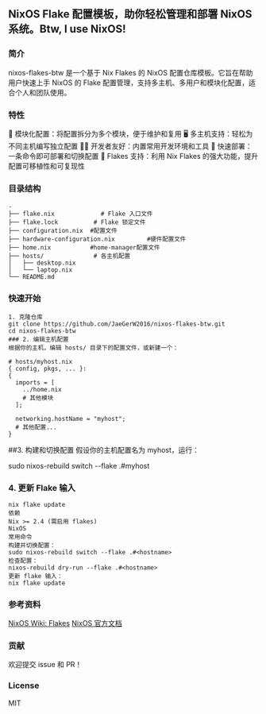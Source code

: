 
## NixOS Flake 配置模板，助你轻松管理和部署 NixOS 系统。Btw, I use NixOS!

### 简介
nixos-flakes-btw 是一个基于 Nix Flakes 的 NixOS 配置仓库模板。它旨在帮助用户快速上手 NixOS 的 Flake 配置管理，支持多主机、多用户和模块化配置，适合个人和团队使用。

### 特性
🧩 模块化配置：将配置拆分为多个模块，便于维护和复用
🖥️ 多主机支持：轻松为不同主机编写独立配置
🧑‍💻 开发者友好：内置常用开发环境和工具
🚀 快速部署：一条命令即可部署和切换配置
🧬 Flakes 支持：利用 Nix Flakes 的强大功能，提升配置可移植性和可复现性

### 目录结构
```text
.
├── flake.nix             # Flake 入口文件
├── flake.lock          # Flake 锁定文件
├── configuration.nix  #配置文件
├── hardware-configuration.nix         #硬件配置文件
├── home.nix           #home-manager配置文件
├── hosts/              # 各主机配置
│   ├── desktop.nix
│   └── laptop.nix
└── README.md
```
### 快速开始
```
1. 克隆仓库
git clone https://github.com/JaeGerW2016/nixos-flakes-btw.git
cd nixos-flakes-btw
### 2. 编辑主机配置
根据你的主机，编辑 hosts/ 目录下的配置文件，或新建一个：

# hosts/myhost.nix
{ config, pkgs, ... }:
{
  imports = [
    ../home.nix 
    # 其他模块
  ];

  networking.hostName = "myhost";
  # 其他配置...
}
```
##3. 构建和切换配置
假设你的主机配置名为 myhost，运行：

sudo nixos-rebuild switch --flake .#myhost
### 4. 更新 Flake 输入
```
nix flake update
依赖
Nix >= 2.4 (需启用 flakes)
NixOS
常用命令
构建并切换配置：
sudo nixos-rebuild switch --flake .#<hostname>
检查配置：
nixos-rebuild dry-run --flake .#<hostname>
更新 flake 输入：
nix flake update
```
### 参考资料
[NixOS Wiki: Flakes](https://nixos.wiki/wiki/Flakes)
[NixOS 官方文档](https://nixos.org/manual/nixos/stable/)

### 贡献
欢迎提交 issue 和 PR！

### License
MIT
